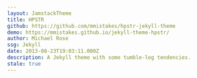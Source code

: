 ```yaml
---
layout: JamstackTheme
title: HPSTR
github: https://github.com/mmistakes/hpstr-jekyll-theme
demo: https://mmistakes.github.io/jekyll-theme-hpstr/
author: Michael Rose
ssg: Jekyll
date: 2013-08-23T19:03:11.000Z
description: A Jekyll theme with some tumble-log tendencies.
stale: true
---
```

